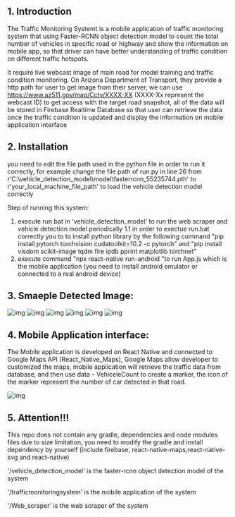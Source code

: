 ## 1. Introduction
The Traffic Monitoring Systemt is a mobile application of traffic monitoring system that using Faster-RCNN object detection model to count the total number of vehicles in specific road or highway and show the information on mobile app, so that driver can have better understanding of traffic condition on different traffic hotspots. 

It require live webcast image of main road for model training and traffic condition monitoring. On Arizona Department of Transport, they provide a http path for user to get image from their server, we can use https://www.az511.gov/map/Cctv/XXXX-XX (XXXX-Xx represent the webcast ID) to get access with the target road snapshot, all of the data will be stored in Firebase Realtime Database so that user can retrieve the data once the traffic condition is updated and display the information on mobile application interface

## 2. Installation
you need to edit the file path used in the python file in order to run it correctly, for example change the file path of run.py in line 26 from r'C:\vehicle_detection_model\model\fasterrcnn_55235744.pth' to r'your_local_machine_file_path' to load the vehicle detection model correctly

Step of running this system:
1. execute run.bat in 'vehicle_detection_model' to run the web scraper and vehicle detection model periodically
	1.1 in order to exectue run.bat correctly you to to install python library by the following command "pip install pytorch torchvision cudatoolkit=10.2 -c pytorch" and "pip install visdom scikit-image tqdm fire ipdb pprint matplotlib torchnet"
2. execute  command "npx react-native run-android "to run App.js which is the mobile application (you need to install android emulator or connected to a real android device)

## 3. Smaeple Detected Image:

![img](vehicle_detection_model/imgs/90th_st_detected.jpg)
![img](vehicle_detection_model/imgs/camelback_rd_detected.jpg)
![img](vehicle_detection_model/imgs/glendale_ave_detected.jpg)
![img](vehicle_detection_model/imgs/mcdowell_rd_detected.jpg)
![img](vehicle_detection_model/imgs/northern_ave_detected.jpg)
![img](vehicle_detection_model/imgs/via_de_ventura_detected.jpg)

## 4.  Mobile Application interface:
The Mobile application is developed on React Native and connected to Google Maps API (React_Native_Maps), Google Maps allow developer to customized the maps, mobile application will retrieve the traffic data from database, and then use data – VehiceleCount to create a marker, the icon of the marker represent the number of car detected in that road.

![img](imgs/image.png)

## 5.  Attention!!!
This repo does not contain any gradle, dependencies and node modules files due to size limitation, you need to modify the gradle and install dependency by yourself (include firebase, react-native-maps,react-native-svg and react-native)

'/vehicle_detection_model' is the faster-rcnn object detection model of the system

'/trafficmonitoringsystem' is the mobile application of the system

'/Web_scraper' is the web scraper of the system
